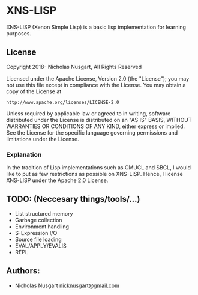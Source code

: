 # XNS-LISP
XNS-LISP (Xenon Simple Lisp) is a basic lisp implementation for learning purposes.

## License
Copyright 2018- Nicholas Nusgart, All Rights Reserved

Licensed under the Apache License, Version 2.0 (the "License");
you may not use this file except in compliance with the License.
You may obtain a copy of the License at

    http://www.apache.org/licenses/LICENSE-2.0

Unless required by applicable law or agreed to in writing, software
distributed under the License is distributed on an "AS IS" BASIS,
WITHOUT WARRANTIES OR CONDITIONS OF ANY KIND, either express or implied.
See the License for the specific language governing permissions and
limitations under the License.

### Explanation
  In the tradition of Lisp implementations such as CMUCL and SBCL, I would like
  to put as few restrictions as possible on XNS-LISP.  Hence, I license XNS-LISP
  under the Apache 2.0 License.  
## TODO: (Neccesary things/tools/...)
* List structured memory
* Garbage collection
* Environment handling
* S-Expression I/O
* Source file loading
* EVAL/APPLY/EVALIS
* REPL
## Authors:
* Nicholas Nusgart <nicknusgart@gmail.com>